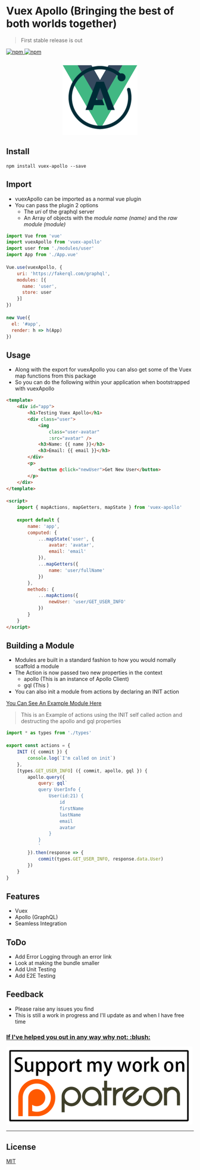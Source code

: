 # Vuex Apollo (Bringing the best of both worlds together)
> First stable release is out

[![npm](https://img.shields.io/npm/v/vuex-apollo.svg) ![npm](https://img.shields.io/npm/dm/vuex-apollo.svg)](https://www.npmjs.com/package/vuex-apollo)

<p align="center">
  <img width="200" height="200" src="./docs/assets/vuex-apollo.png">
</p>

## Install

```
npm install vuex-apollo --save
```

## Import
- vuexApollo can be imported as a normal vue plugin
- You can pass the plugin 2 options
  - The *uri* of the graphql server
  - An Array of objects with the *module name* _(name)_ and the *raw module* _(module)_

```js
import Vue from 'vue'
import vuexApollo from 'vuex-apollo'
import user from './modules/user'
import App from './App.vue'

Vue.use(vuexApollo, {
    uri: 'https://fakerql.com/graphql',
    modules: [{
      name: 'user',
      store: user
    }]
})

new Vue({
  el: '#app',
  render: h => h(App)
})

```

## Usage
- Along with the export for vuexApollo you can also get some of the Vuex map functions from this package
- So you can do the following within your application when bootstrapped with vuexApollo

```html
<template>
    <div id="app">
        <h1>Testing Vuex Apollo</h1>
        <div class="user">
            <img
                class="user-avatar" 
                :src="avatar" />
            <h3>Name: {{ name }}</h3>
            <h3>Email: {{ email }}</h3>
        </div>
        <p>
            <button @click="newUser">Get New User</button>
        </p>
    </div>
</template>

<script>
    import { mapActions, mapGetters, mapState } from 'vuex-apollo'

    export default {
        name: 'app',
        computed: {
            ...mapState('user', {
                avatar: 'avatar',
                email: 'email'
            }),
            ...mapGetters({
                name: 'user/fullName'
            })
        },
        methods: {
            ...mapActions({
                newUser: 'user/GET_USER_INFO'
            })
        }
    }
</script>
```

## Building a Module
- Modules are built in a standard fashion to how you would nomally scaffold a module
- The Action is now passed two new properties in the context
  - apollo (This is an instance of Apollo Client)
  - gql (This )
- You can also init a module from actions by declaring an INIT action

[You Can See An Example Module Here](https://github.com/alajfit/vuex-apollo/tree/master/tests/demo/app/modules/user)

> This is an Example of actions using the INIT self called action and destructing the apollo and gql properties
```js
import * as types from './types'

export const actions = {
    INIT ({ commit }) {
        console.log(`I'm called on init`)
    },
    [types.GET_USER_INFO] ({ commit, apollo, gql }) {
        apollo.query({
            query: gql`
            query UserInfo {
                User(id:21) {
                    id
                    firstName
                    lastName
                    email
                    avatar 
                }
            }
            `
        }).then(response => {
            commit(types.GET_USER_INFO, response.data.User)
        })
    }
}
```

## Features
- Vuex
- Apollo (GraphQL)
- Seamless Integration

## ToDo
- Add Error Logging through an error link
- Look at making the bundle smaller
- Add Unit Testing
- Add E2E Testing

## Feedback
- Please raise any issues you find
- This is still a work in progress and I'll update as and when I have free time

<p>
  <a href="https://www.patreon.com/staratarms" target="_blank">
    <h3>If I've helped you out in any way why not: :blush:</h3>
    <img src="./docs/assets/patreon.png" alt="Become a Patreon">
  </a>
</p>


---

## License

[MIT](http://opensource.org/licenses/MIT)